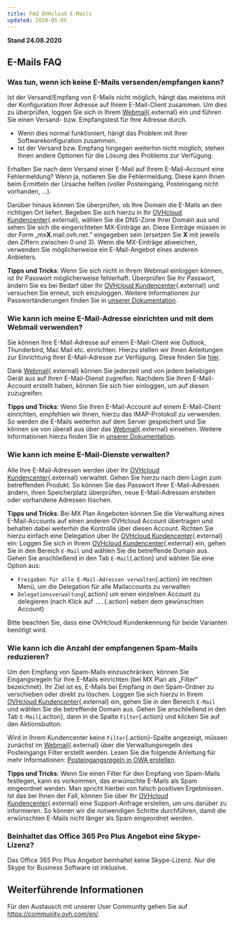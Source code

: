 ```yaml
---
title: FAQ OVHcloud E-Mails
updated: 2020-05-05
---
```


**Stand 24.08.2020**

## E-Mails FAQ

### Was tun, wenn ich keine E-Mails versenden/empfangen kann? 

Ist der Versand/Empfang von E-Mails nicht möglich, hängt das meistens mit der Konfiguration Ihrer Adresse auf Ihrem E-Mail-Client zusammen. Um dies zu überprüfen, loggen Sie sich in Ihrem [Webmail](https://www.ovh.com/de/mail/){.external} ein und führen Sie einen Versand- bzw. Empfangstest für Ihre Adresse durch.

- Wenn dies normal funktioniert, hängt das Problem mit Ihrer Softwarekonfiguration zusammen. 
- Ist der Versand bzw. Empfang hingegen weiterhin nicht möglich, stehen Ihnen andere Optionen für die Lösung des Problems zur Verfügung.

Erhalten Sie nach dem Versand einer E-Mail auf Ihrem E-Mail-Account eine Fehlermeldung? Wenn ja, notieren Sie die Fehlermeldung. Diese kann Ihnen beim Ermitteln der Ursache helfen (voller Posteingang, Posteingang nicht vorhanden, ...).

Darüber hinaus können Sie überprüfen, ob Ihre Domain die E-Mails an den richtigen Ort liefert. Begeben Sie sich hierzu in Ihr [OVHcloud Kundencenter](https://www.ovh.com/auth/?action=gotomanager&from=https://www.ovh.de/&ovhSubsidiary=de){.external}, wählen Sie die DNS-Zone Ihrer Domain aus und sehen Sie sich die eingerichteten MX-Einträge an. Diese Einträge müssen in der Form „mx**X**.mail.ovh.net.“ eingegeben sein (ersetzen Sie **X** mit jeweils den Ziffern zwischen 0 und 3).
Wenn die MX-Einträge abweichen, verwenden Sie möglicherweise ein E-Mail-Angebot eines anderen Anbieters.

**Tipps und Tricks**: Wenn Sie sich nicht in Ihrem Webmail einloggen können, ist Ihr Passwort möglicherweise fehlerhaft. Überprüfen Sie Ihr Passwort, ändern Sie es bei Bedarf über Ihr [OVHcloud Kundencenter](https://www.ovh.com/auth/?action=gotomanager&from=https://www.ovh.de/&ovhSubsidiary=de){.external} und versuchen Sie erneut, sich einzuloggen. Weitere Informationen zur Passwortänderungen finden Sie in [unserer Dokumentation](/pages/web_cloud/email_and_collaborative_solutions/mx_plan/email_change_password).

### Wie kann ich meine E-Mail-Adresse einrichten und mit dem Webmail verwenden? 

Sie können Ihre E-Mail-Adresse auf einem E-Mail-Client wie Outlook, Thunderbird, Mac Mail etc. einrichten.
Hierzu stellen wir Ihnen Anleitungen zur Einrichtung Ihrer E-Mail-Adresse zur Verfügung. Diese finden Sie [hier](/products/web-cloud-email-collaborative-solutions-mx-plan).

Dank [Webmail](https://www.ovh.com/de/mail/){.external} können Sie jederzeit und von jedem beliebigen Gerät aus auf Ihren E-Mail-Dienst zugreifen. Nachdem Sie Ihren E-Mail-Account erstellt haben, können Sie sich hier einloggen, um auf diesen zuzugreifen.

**Tipps und Tricks**: Wenn Sie Ihren E-Mail-Account auf einem E-Mail-Client einrichten, empfehlen wir Ihnen, hierzu das IMAP-Protokoll zu verwenden. So werden die E-Mails weiterhin auf dem Server gespeichert und Sie können sie von überall aus über das [Webmail](https://www.ovh.com/de/mail/){.external} einsehen. Weitere Informationen hierzu finden Sie in [unserer Dokumentation](/pages/web_cloud/email_and_collaborative_solutions/mx_plan/email_generalities).

### Wie kann ich meine E-Mail-Dienste verwalten? 

Alle Ihre E-Mail-Adressen werden über Ihr [OVHcloud Kundencenter](https://www.ovh.com/auth/?action=gotomanager&from=https://www.ovh.de/&ovhSubsidiary=de){.external} verwaltet. Gehen Sie hierzu nach dem Login zum betreffenden Produkt. So können Sie das Passwort Ihrer E-Mail-Adressen ändern, ihren Speicherplatz überprüfen, neue E-Mail-Adressen erstellen oder vorhandene Adressen löschen.

**Tipps und Tricks**: Bei MX Plan Angeboten können Sie die Verwaltung eines E-Mail-Accounts auf einen anderen OVHcloud Account übertragen und behalten dabei weiterhin die Kontrolle über diesen Account. Richten Sie hierzu einfach eine Delegation über Ihr [OVHcloud Kundencenter](https://www.ovh.com/auth/?action=gotomanager&from=https://www.ovh.de/&ovhSubsidiary=de){.external} ein: Loggen Sie sich in Ihrem [OVHcloud Kundencenter](https://www.ovh.com/auth/?action=gotomanager&from=https://www.ovh.de/&ovhSubsidiary=de){.external} ein, gehen Sie in den Bereich `E-Mail` und wählen Sie die betreffende Domain aus. Gehen Sie anschließend in den Tab `E-Mail`{.action} und wählen Sie eine Option aus:

- `Freigaben für alle E-Mail-Adressen verwalten`{.action} im rechten Menü, um die Delegation für alle Mailaccounts zu verwalten
- `Delegationsverwaltung`{.action} um einen einzelnen Account zu delegieren (nach Klick auf `...`{.action} neben dem gewünschten Account)  

Bitte beachten Sie, dass eine OVHcloud Kundenkennung für beide Varianten benötigt wird.

### Wie kann ich die Anzahl der empfangenen Spam-Mails reduzieren? 

Um den Empfang von Spam-Mails einzuschränken, können Sie Eingangsregeln für Ihre E-Mails einrichten (bei MX Plan als „Filter“ bezeichnet). Ihr Ziel ist es, E-Mails bei Empfang in den Spam-Ordner zu verschieben oder direkt zu löschen.
Loggen Sie sich hierzu in Ihrem [OVHcloud Kundencenter](https://www.ovh.com/auth/?action=gotomanager&from=https://www.ovh.de/&ovhSubsidiary=de){.external} ein, gehen Sie in den Bereich `E-Mail` und wählen Sie die betreffende Domain aus. Gehen Sie anschließend in den Tab `E-Mail`{.action}, dann in die Spalte `Filter`{.action} und klicken Sie auf den Aktionsbutton.

Wird in Ihrem Kundencenter keine `Filter`{.action}-Spalte angezeigt, müssen zunächst im [Webmail](https://www.ovh.com/de/mail/){.external} über die Verwaltungsregeln des Posteingangs Filter erstellt werden. Lesen Sie die folgende Anleitung für mehr Informationen: [Posteingangsregeln in OWA erstellen](/pages/web_cloud/email_and_collaborative_solutions/using_the_outlook_web_app_webmail/creating-inbox-rules-in-owa-mx-plan).

**Tipps und Tricks**: Wenn Sie einen Filter für den Empfang von Spam-Mails festlegen, kann es vorkommen, das erwünschte E-Mails als Spam eingeordnet werden. Man spricht hierbei von falsch positiven Ergebnissen. Ist das bei Ihnen der Fall, können Sie über Ihr [OVHcloud Kundencenter](https://www.ovh.com/auth/?action=gotomanager&from=https://www.ovh.de/&ovhSubsidiary=de){.external} eine Support-Anfrage erstellen, um uns darüber zu informieren. So können wir die notwendigen Schritte durchführen, damit die erwünschten E-Mails nicht länger als Spam eingeordnet werden.

### Beinhaltet das Office 365 Pro Plus Angebot eine Skype-Lizenz? 

Das Office 365 Pro Plus Angebot beinhaltet keine Skype-Lizenz. Nur die Skype for Business Software ist inklusive. 

## Weiterführende Informationen

Für den Austausch mit unserer User Community gehen Sie auf <https://community.ovh.com/en/>.
